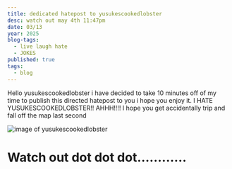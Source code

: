 ```yaml
---
title: dedicated hatepost to yusukescookedlobster
desc: watch out may 4th 11:47pm
date: 03/13
year: 2025
blog-tags:
  - live laugh hate
  - JOKES
published: true
tags:
  - blog
---
```

Hello yusukescookedlobster i have decided to take 10 minutes off of my time to publish this directed hatepost to you i hope you enjoy it. I HATE YUSUKESCOOKEDLOBSTER!! AHHH!!!! I hope you get accidentally trip and fall off the map last second

![image of yusukescookedlobster](.media/hatepilled/file-20250313185433725.png)

# Watch out dot dot dot…………